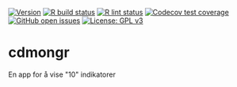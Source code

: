 <!-- badges: start -->
[![Version](https://img.shields.io/github/v/release/mong/cdmongr?sort=semver)](https://github.com/mong/cdmongr/releases)
[![R build status](https://github.com/mong/cdmongr/workflows/R-CMD-check/badge.svg)](https://github.com/mong/cdmongr/actions)
[![R lint status](https://github.com/mong/cdmongr/workflows/lint/badge.svg)](https://github.com/mong/cdmongr/actions)
[![Codecov test coverage](https://codecov.io/gh/mong/cdmongr/branch/main/graph/badge.svg)](https://codecov.io/gh/mong/cdmongr?branch=main)
[![GitHub open issues](https://img.shields.io/github/issues/mong/cdmongr.svg)](https://github.com/mong/cdmongr/issues)
[![License: GPL v3](https://img.shields.io/badge/License-GPLv3-blue.svg)](https://www.gnu.org/licenses/gpl-3.0)
<!-- badges: end -->

# cdmongr

En app for å vise "10" indikatorer